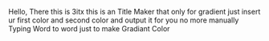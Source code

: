 Hello, There this is 3itx this is an Title Maker that only for gradient just insert ur first color and second color and output it for you no more manually Typing Word to word just to make Gradiant Color
